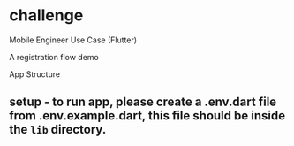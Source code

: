 # challenge

 Mobile Engineer Use Case (Flutter)

A registration flow demo

App Structure
## setup - to run app, please create a .env.dart file from .env.example.dart, this file should be inside the `lib` directory.